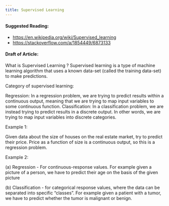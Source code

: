 ```yaml
---
title: Supervised Learning
---
```

#### Suggested Reading:
<!-- Please add any articles you think might be helpful to read before writing the article -->

- https://en.wikipedia.org/wiki/Supervised_learning
- https://stackoverflow.com/a/1854449/6873133

#### Draft of Article:
<!-- Please add your working draft below in GitHub-flavored Markdown -->
<!--
Discussion points:
- Supervised learning is task when you have a response you're trying to predict
- Ideas of training data to use
- Use test data to test learning from training data
- Think about complexity of learning model
- Should validate your learning with methods such as cross-validation
- Should be wary of overfitting
- Give examples e.g. logistic regression, support vector machines, neural networks
Takeaway points:
- What is special about supervised learning?
- In what scenario would you use it in?
- Caveats or traps to think about?
- What are some example models? 
-->
What is Supervised Learning ?
Supervised learning is a type of machine learning algorithm that uses a known data-set (called the training data-set) to make predictions.

Category of supervised learning:

Regression: In a regression problem, we are trying to predict results within a continuous output, meaning that we are trying to map input variables to some continuous function.
Classification: In a classification problem, we are instead trying to predict results in a discrete output. In other words, we are trying to map input variables into discrete categories.

Example 1:

Given data about the size of houses on the real estate market, try to predict their price. Price as a function of size is a continuous output, so this is a regression problem.

Example 2:

(a) Regression - For continuous-response values. For example given a picture of a person, we have to predict their age on the basis of the given picture

(b) Classification - for categorical response values, where the data can be separated into specific “classes”. For example given a patient with a tumor, we have to predict whether the tumor is malignant or benign.

